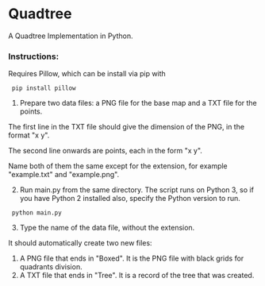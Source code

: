 # Quadtree

A Quadtree Implementation in Python.


### Instructions:

Requires Pillow, which can be install via pip with
```
 pip install pillow
```

1. Prepare two data files: a PNG file for the base map and a TXT file for the points.

 The first line in the TXT file should give the dimension of the PNG, in the format "x y".
 
 The second line onwards are points, each in the form "x y".
 
 Name both of them the same except for the extension, for example "example.txt" and "example.png".
 
2. Run main.py from the same directory. The script runs on Python 3, so if you have Python 2 installed also, specify the Python version to run.
 ```
  python main.py
 ```
 
3. Type the name of the data file, without the extension.

It should automatically create two new files:

1. A PNG file that ends in "Boxed". It is the PNG file with black grids for quadrants division.
2. A TXT file that ends in "Tree". It is a record of the tree that was created.
